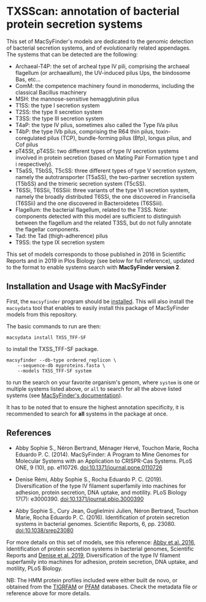# TXSScan: annotation of bacterial protein secretion systems

This set of MacSyFinder's models are dedicated to the genomic detection of bacterial secretion systems, and of evolutionarily related appendages. 
The systems that can be detected are the following: 

- Archaeal-T4P: the set of archeal type IV pili, comprising the archaeal flagellum (or archaeallum), the UV-induced pilus Ups, the bindosome Bas, etc... 
- ComM: the competence machinery found in monoderms, including the classical Bacillus machinery
- MSH: the mannose-sensitive hemagglutinin pilus
- T1SS: the type I secretion system 
- T2SS: the type II secretion system  
- T3SS: the type III secretion system  
- T4aP: the type IV pilus, sometimes also called the Type IVa pilus
- T4bP: the type IVb pilus, comprising the R64 thin pilus, toxin-coregulated pilus (TCP), bundle-forming pilus (Bfp), longus pilus, and Cof pilus
- pT4SSt, pT4SSi: two different types of type IV secretion systems involved in protein secretion (based on Mating Pair Formation type t and i respectively).
- T5aSS, T5bSS, T5cSS: three different types of type V secretion system, namely the autotransporter (T5aSS), the two-partner secretion system (T5bSS) and the trimeric secretion system (T5cSS). 
- T6SSi, T6SSii, T6SSiii: three variants of the type VI secretion system, namely the broadly distributed T6SSi, the one discovered in Francisella (T6SSii) and the one discovered in Bacteroidetes (T6SSiii).  
- Flagellum: the bacterial flagellum, related to the T3SS. Note: components detected with this model are sufficient to distinguish between the flagellum and the related T3SS, but do not fully annotate the flagellar components. 
- Tad: the Tad (thigh-adherence) pilus
- T9SS: the type IX secretion system


This set of models corresponds to those published in 2016 in Scientific Reports and in 2019 in Plos Biology (see below for full reference), updated to the format to enable systems search with **MacSyFinder version 2**. 


## Installation and Usage with MacSyFinder

First, the `macsyfinder` program should be [installed](http://macsyfinder.readthedocs.io/en/latest/). This will also install the `macsydata` tool that enables to easily install this package of MacSyFinder models from this repository. 


The basic commands to run are then:

    macsydata install TXSS_TFF-SF


to install the TXSS_TFF-SF package. 

    macsyfinder --db-type ordered_replicon \
		--sequence-db myproteins.fasta \
		--models TXSS_TFF-SF system 		


to run the search on your favorite organism's genom, where `system` is one or multiple systems listed above, or `all` to search for all the above listed systems
(see [MacSyFinder's documentation](http://macsyfinder.readthedocs.io/en/latest/)). 


It has to be noted that to ensure the highest annotation specificity, it is recommended to search for **all** systems in the package at once. 


## References

- Abby Sophie S., Néron Bertrand, Ménager Hervé, Touchon Marie, Rocha Eduardo P. C.
  (2014).
  MacSyFinder: A Program to Mine Genomes for Molecular Systems with an Application to CRISPR-Cas Systems.
  PLoS ONE, 9 (10), pp. e110726.
  [doi:10.1371/journal.pone.0110726](http://dx.doi.org/10.1371/journal.pone.0110726)


- Denise Rémi, Abby Sophie S., Rocha Eduardo P. C. (2019). 
  Diversification of the type IV filament superfamily into machines for adhesion, protein secretion, DNA uptake, and motility.
  PLoS Biology 17(7): e3000390.
  [doi:10.1371/journal.pbio.3000390](https://doi.org/10.1371/journal.pbio.3000390)
  

- Abby Sophie S., Cury Jean, Guglielmini Julien, Néron Bertrand, Touchon Marie, Rocha Eduardo P. C.
  (2016).
  Identification of protein secretion systems in bacterial genomes.
  Scientific Reports, 6, pp. 23080.
  [doi:10.1038/srep23080](http://dx.doi.org/10.1038/srep23080)

For more details on this set of models, see this reference: [Abby et al. 2016](http://dx.doi.org/10.1038/srep23080), Identification of protein secretion systems in bacterial genomes, Scientific Reports and  [Denise et al. 2019](https://doi.org/10.1371/journal.pbio.3000390), Diversification of the type IV filament superfamily into machines for adhesion, protein secretion, DNA uptake, and motility, PLoS Biology. 

NB: The HMM protein profiles included were either built de novo, or obtained from the [TIGRFAM](http://tigrfams.jcvi.org/cgi-bin/index.cgi) or [PFAM](http://pfam.xfam.org/) databases. Check the metadata file or reference above for more details. 
